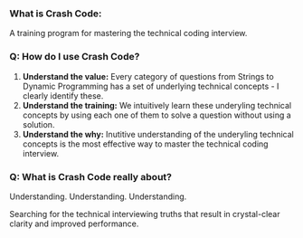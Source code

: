### What is Crash Code: 
A training program for mastering the technical coding interview.

### Q: How do I use Crash Code?
1. **Understand the value:** Every category of questions from Strings to Dynamic Programming has a set of underlying technical concepts - I clearly identify these.
2. **Understand the training:** We intuitively learn these underyling technical concepts by using each one of them to solve a question without using a solution.
3. **Understand the why:** Inutitive understanding of the underyling technical concepts is the most effective way to master the technical coding interview.

### Q: What is Crash Code really about?

Understanding. Understanding. Understanding.

Searching for the technical interviewing truths that result in crystal-clear clarity and improved performance.
